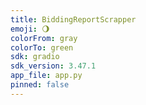 ```yaml
---
title: BiddingReportScrapper
emoji: 🌖
colorFrom: gray
colorTo: green
sdk: gradio
sdk_version: 3.47.1
app_file: app.py
pinned: false
---
```



